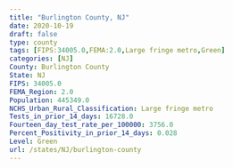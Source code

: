 ```yaml
---
title: "Burlington County, NJ"
date: 2020-10-19
draft: false
type: county
tags: [FIPS:34005.0,FEMA:2.0,Large fringe metro,Green]
categories: [NJ]
County: Burlington County
State: NJ
FIPS: 34005.0
FEMA_Region: 2.0
Population: 445349.0
NCHS_Urban_Rural_Classification: Large fringe metro
Tests_in_prior_14_days: 16728.0
Fourteen_day_test_rate_per_100000: 3756.0
Percent_Positivity_in_prior_14_days: 0.028
Level: Green
url: /states/NJ/burlington-county
---
```



